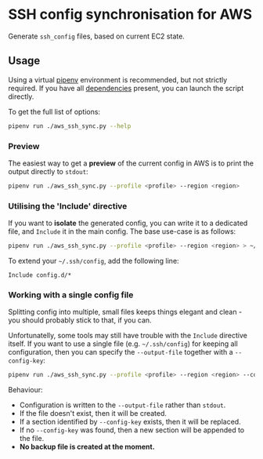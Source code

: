 # SSH config synchronisation for AWS

Generate `ssh_config` files, based on current EC2 state.

## Usage

Using a virtual [pipenv](https://github.com/pypa/pipenv) environment is recommended, but not strictly required. If you have all [dependencies](Pipfile) present, you can launch the script directly.

To get the full list of options:
```bash
pipenv run ./aws_ssh_sync.py --help
```

### Preview

The easiest way to get a **preview** of the current config in AWS is to print the output directly to `stdout`:

```bash
pipenv run ./aws_ssh_sync.py --profile <profile> --region <region>
```

### Utilising the 'Include' directive

If you want to **isolate** the generated config, you can write it to a dedicated file, and `Include` it in the main config. The base use-case is as follows:

```bash
pipenv run ./aws_ssh_sync.py --profile <profile> --region <region> > ~/.ssh/config.d/<some_file>
```

To extend your `~/.ssh/config`, add the following line:

```
Include config.d/*
```

### Working with a single config file

Splitting config into multiple, small files keeps things elegant and clean - you should probably stick to that, if you can. 

Unfortunatelly, some tools may still have trouble with the `Include` directive itself. If you want to use a single file (e.g. `~/.ssh/config`) for keeping all configuration, then you can specify the `--output-file` together with a `--config-key`:

```bash
pipenv run ./aws_ssh_sync.py --profile <profile> --region <region> --config-key <key> --output-file <path>
``` 

Behaviour:

* Configuration is written to the `--output-file` rather than `stdout`.
* If the file doesn't exist, then it will be created.
* If a section identified by `--config-key` exists, then it will be replaced. 
* If no `--config-key` was found, then a new section will be appended to the file.
* **No backup file is created at the moment.**
